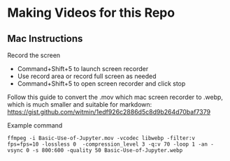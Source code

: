 # Making Videos for this Repo

## Mac Instructions

Record the screen
* Command+Shift+5 to launch screen recorder
* Use record area or record full screen as needed
* Command+Shift+5 to open screen recorder and click stop

Follow this guide to convert the .mov which mac screen recorder to .webp, which is much smaller and suitable for markdown: <https://gist.github.com/witmin/1edf926c2886d5c8d9b264d70baf7379>

Example command
```
ffmpeg -i Basic-Use-of-Jupyter.mov -vcodec libwebp -filter:v fps=fps=10 -lossless 0  -compression_level 3 -q:v 70 -loop 1 -an -vsync 0 -s 800:600 -quality 50 Basic-Use-of-Jupyter.webp
```
